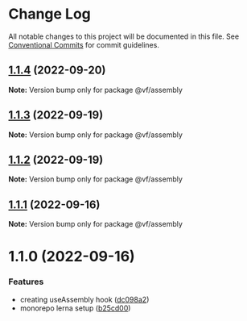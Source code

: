 # Change Log

All notable changes to this project will be documented in this file.
See [Conventional Commits](https://conventionalcommits.org) for commit guidelines.

## [1.1.4](https://github.com/achamwada/vf-academy-root/compare/@vf/assembly@1.1.3...@vf/assembly@1.1.4) (2022-09-20)

**Note:** Version bump only for package @vf/assembly





## [1.1.3](https://github.com/achamwada/vf-academy-root/compare/@vf/assembly@1.1.2...@vf/assembly@1.1.3) (2022-09-19)

**Note:** Version bump only for package @vf/assembly





## [1.1.2](https://github.com/achamwada/vf-academy-root/compare/@vf/assembly@1.1.1...@vf/assembly@1.1.2) (2022-09-19)

**Note:** Version bump only for package @vf/assembly





## [1.1.1](https://github.com/achamwada/vf-academy-root/compare/@vf/assembly@1.1.0...@vf/assembly@1.1.1) (2022-09-16)

**Note:** Version bump only for package @vf/assembly





# 1.1.0 (2022-09-16)


### Features

* creating useAssembly hook ([dc098a2](https://github.com/achamwada/vf-academy-root/commit/dc098a29448845f6d4cd7e9ab3e103ef33044749))
* monorepo lerna setup ([b25cd00](https://github.com/achamwada/vf-academy-root/commit/b25cd00593054e0445ac570b6a7ec5459ae10942))
